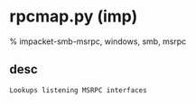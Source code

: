 # rpcmap.py (imp) 

% impacket-smb-msrpc, windows, smb, msrpc

## desc
```
Lookups listening MSRPC interfaces
```
